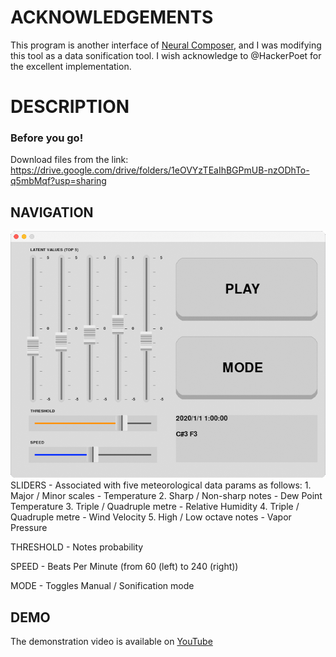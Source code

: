 # ACKNOWLEDGEMENTS
This program is another interface of [Neural Composer](https://github.com/HackerPoet/Composer), and I was modifying this tool as a data sonification tool. 
I wish acknowledge to @HackerPoet for the excellent implementation.

# DESCRIPTION
### Before you go!
Download files from the link: https://drive.google.com/drive/folders/1eOVYzTEaIhBGPmUB-nzODhTo-q5mbMqf?usp=sharing

## NAVIGATION
<img src="_img/interface.png" alt="Interface of the data sonification tool" title="Interface of the data sonification tool">
SLIDERS - Associated with five meteorological data params as follows:
1. Major / Minor scales - Temperature
2. Sharp / Non-sharp notes - Dew Point Temperature
3. Triple / Quadruple metre - Relative Humidity
4. Triple / Quadruple metre - Wind Velocity
5. High / Low octave notes - Vapor Pressure

THRESHOLD - Notes probability

SPEED - Beats Per Minute (from 60 (left) to 240 (right))

MODE - Toggles Manual / Sonification mode

## DEMO
The demonstration video is available on [YouTube](https://youtu.be/Zxf24t4s4YY)
